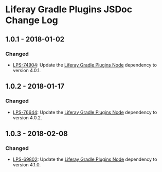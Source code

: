 # Liferay Gradle Plugins JSDoc Change Log

## 1.0.1 - 2018-01-02

### Changed
- [LPS-74904]: Update the [Liferay Gradle Plugins Node] dependency to version
4.0.1.

## 1.0.2 - 2018-01-17

### Changed
- [LPS-76644]: Update the [Liferay Gradle Plugins Node] dependency to version
4.0.2.

## 1.0.3 - 2018-02-08

### Changed
- [LPS-69802]: Update the [Liferay Gradle Plugins Node] dependency to version
4.1.0.

[Liferay Gradle Plugins Node]: https://github.com/liferay/liferay-portal/tree/master/modules/sdk/gradle-plugins-node
[LPS-69802]: https://issues.liferay.com/browse/LPS-69802
[LPS-74904]: https://issues.liferay.com/browse/LPS-74904
[LPS-76644]: https://issues.liferay.com/browse/LPS-76644